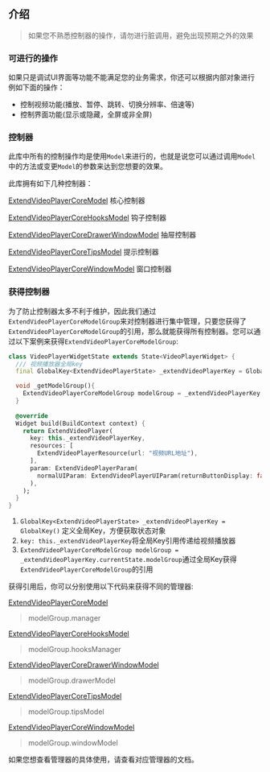 ## 介绍

> 如果您不熟悉控制器的操作，请勿进行脏调用，避免出现预期之外的效果

### 可进行的操作

如果只是调试UI界面等功能不能满足您的业务需求，你还可以根据内部对象进行例如下面的操作：

* 控制视频功能(播放、暂停、跳转、切换分辨率、倍速等)
* 控制界面功能(显示或隐藏，全屏或非全屏)

### 控制器

此库中所有的控制操作均是使用`Model`来进行的，也就是说您可以通过调用`Model`中的方法或变更`Model`的参数来达到您想要的效果。

此库拥有如下几种控制器：

[ExtendVideoPlayerCoreModel](高阶使用/ExtendVideoPlayerCoreModel) 核心控制器

[ExtendVideoPlayerCoreHooksModel](高阶使用/ExtendVideoPlayerHookModel) 钩子控制器

[ExtendVideoPlayerCoreDrawerWindowModel](高阶使用/ExtendVideoPlayerCoreDrawerWindowModel) 抽屉控制器

[ExtendVideoPlayerCoreTipsModel](高阶使用/ExtendVideoPlayerCoreTipsModel) 提示控制器

[ExtendVideoPlayerCoreWindowModel](高阶使用/ExtendVideoPlayerCoreWindowModel) 窗口控制器

### 获得控制器

为了防止控制器太多不利于维护，因此我们通过`ExtendVideoPlayerCoreModelGroup`来对控制器进行集中管理，只要您获得了`ExtendVideoPlayerCoreModelGroup`的引用，那么就能获得所有控制器。您可以通过以下案例来获得`ExtendVideoPlayerCoreModelGroup`:

````dart
class VideoPlayerWidgetState extends State<VideoPlayerWidget> {
  /// 视频播放器全局key
  final GlobalKey<ExtendVideoPlayerState> _extendVideoPlayerKey = GlobalKey();

  void _getModelGroup(){
    ExtendVideoPlayerCoreModelGroup modelGroup = _extendVideoPlayerKey.currentState.modelGroup;
  }
  
  @override
  Widget build(BuildContext context) {
    return ExtendVideoPlayer(
      key: this._extendVideoPlayerKey,
      resources: [
        ExtendVideoPlayerResource(url: "视频URL地址"),
      ],
      param: ExtendVideoPlayerParam(
        normalUIParam: ExtendVideoPlayerUIParam(returnButtonDisplay: false),
      ),
    );
  }
}
````

1. `GlobalKey<ExtendVideoPlayerState> _extendVideoPlayerKey = GlobalKey()` 定义全局Key，方便获取状态对象
2. `key: this._extendVideoPlayerKey`将全局Key引用传递给视频播放器
3. `ExtendVideoPlayerCoreModelGroup modelGroup = _extendVideoPlayerKey.currentState.modelGroup`通过全局Key获得`ExtendVideoPlayerCoreModelGroup`的引用

获得引用后，你可以分别使用以下代码来获得不同的管理器:

[ExtendVideoPlayerCoreModel](高阶使用/ExtendVideoPlayerCoreModel)

> modelGroup.manager

[ExtendVideoPlayerCoreHooksModel](高阶使用/ExtendVideoPlayerCoreHooksModel)

> modelGroup.hooksManager

[ExtendVideoPlayerCoreDrawerWindowModel](高阶使用/ExtendVideoPlayerCoreDrawerWindowModel) 

> modelGroup.drawerModel

[ExtendVideoPlayerCoreTipsModel](高阶使用/ExtendVideoPlayerCoreTipsModel) 

> modelGroup.tipsModel

[ExtendVideoPlayerCoreWindowModel](高阶使用/ExtendVideoPlayerCoreWindowModel) 

> modelGroup.windowModel

如果您想查看管理器的具体使用，请查看对应管理器的文档。


